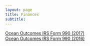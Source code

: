```yaml
---
layout: page 
title: Finances
subtitle:
---
```

<a href="https://s3-us-west-2.amazonaws.com/staticassets.oceanoutcomes.org/supporting+documents/Finances/O2+2017+990+Public+Disclosure.pdf" target="blank">Ocean Outcomes IRS Form 990 (2017)</a>  
<a href="https://s3-us-west-2.amazonaws.com/staticassets.oceanoutcomes.org/supporting+documents/Finances/O2+2016+990+Public+Disclosure.pdf" target="blank">Ocean Outcomes IRS Form 990 (2016)</a>
